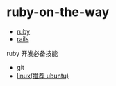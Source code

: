 # ruby-on-the-way

* [ruby](ruby.md)
* [rails](rails.md)

ruby 开发必备技能

* git
* [linux(推荐 ubuntu)](linux.md)
